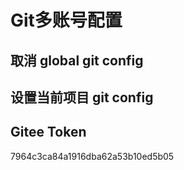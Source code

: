 # Git多账号配置

## 取消 global git config

## 设置当前项目 git config

## Gitee Token

7964c3ca84a1916dba62a53b10ed5b05